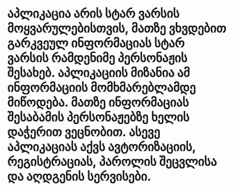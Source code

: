 # აპლიკაცია არის სტარ ვარსის მოყვარულებისთვის, მათზე ვხვდებით გარკვეულ ინფორმაციას სტარ ვარსის რამდენიმე პერსონაჟის შესახებ. აპლიკაციის მიზანია ამ ინფორმაციის მომხმარებლამდე მიწოდება. მათზე ინფორმაციას შესაბამის პერსონაჟებზე ხელის დაჭერით ვეცნობით. ასევე აპლიკაციას აქვს ავტორიზაციის, რეგისტრაციას, პაროლის შეცვლისა და აღდგენის სერვისები.
